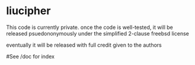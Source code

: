 # liucipher
This code is currently private. once the code is well-tested, it will be released psuedononymously under the simplified 2-clause freebsd license

eventually it will be released with full credit given to the authors

#See /doc for index
